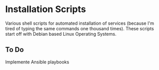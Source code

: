 # Installation Scripts
Various shell scripts for automated installation of services (because I'm tired of typing the same commands one thousand times). These scripts start off with Debian based Linux Operating Systems.

## To Do
Implemente Ansible playbooks
